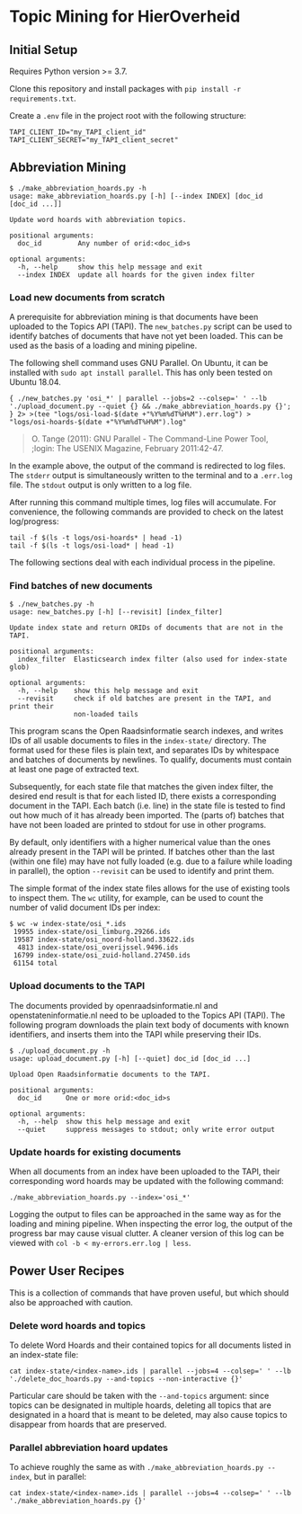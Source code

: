 # Topic Mining for HierOverheid

## Initial Setup
Requires Python version >= 3.7.

Clone this repository and install packages with `pip install -r requirements.txt`.

Create a `.env` file in the project root with the following structure:

```shell script
TAPI_CLIENT_ID="my_TAPI_client_id"
TAPI_CLIENT_SECRET="my_TAPI_client_secret"
```

## Abbreviation Mining

```shell script
$ ./make_abbreviation_hoards.py -h
usage: make_abbreviation_hoards.py [-h] [--index INDEX] [doc_id [doc_id ...]]

Update word hoards with abbreviation topics.

positional arguments:
  doc_id         Any number of orid:<doc_id>s

optional arguments:
  -h, --help     show this help message and exit
  --index INDEX  update all hoards for the given index filter
```

### Load new documents from scratch
A prerequisite for abbreviation mining is that documents have been uploaded to the Topics API (TAPI).
The `new_batches.py` script can be used to identify batches of documents that have not yet been loaded.
This can be used as the basis of a loading and mining pipeline.

The following shell command uses GNU Parallel. 
On Ubuntu, it can be installed with `sudo apt install parallel`.
This has only been tested on Ubuntu 18.04.

```shell script
{ ./new_batches.py 'osi_*' | parallel --jobs=2 --colsep=' ' --lb './upload_document.py --quiet {} && ./make_abbreviation_hoards.py {}'; } 2> >(tee "logs/osi-load-$(date +"%Y%m%dT%H%M").err.log") > "logs/osi-hoards-$(date +"%Y%m%dT%H%M").log"
```

> O. Tange (2011): GNU Parallel - The Command-Line Power Tool, 
> ;login: The USENIX Magazine, February 2011:42-47.

In the example above, the output of the command is redirected to log files.
The `stderr` output is simultaneously written to the terminal and to a `.err.log` file.
The `stdout` output is only written to a log file.

After running this command multiple times, log files will accumulate.
For convenience, the following commands are provided to check on the latest log/progress:
 ```shell script
tail -f $(ls -t logs/osi-hoards* | head -1)
tail -f $(ls -t logs/osi-load* | head -1)
```

The following sections deal with each individual process in the pipeline.

### Find batches of new documents

```shell script
$ ./new_batches.py -h
usage: new_batches.py [-h] [--revisit] [index_filter]

Update index state and return ORIDs of documents that are not in the TAPI.

positional arguments:
  index_filter  Elasticsearch index filter (also used for index-state glob)

optional arguments:
  -h, --help    show this help message and exit
  --revisit     check if old batches are present in the TAPI, and print their
                non-loaded tails
```

This program scans the Open Raadsinformatie search indexes, and writes IDs of all
usable documents to files in the `index-state/` directory. The format used for these files
is plain text, and separates IDs by whitespace and batches of documents by newlines.
To qualify, documents must contain at least one page of extracted text.

Subsequently, for each state file that matches the given index filter,
the desired end result is that for each listed ID, there exists a corresponding
document in the TAPI. Each batch (i.e. line) in the state file is tested to
find out how much of it has already been imported. The (parts of) batches that
have not been loaded are printed to stdout for use in other programs.

By default, only identifiers with a higher numerical value than the ones
already present in the TAPI will be printed. If batches other than the last (within one file)
may have not fully loaded (e.g. due to a failure while loading in parallel),
the option `--revisit` can be used to identify and print them.

The simple format of the index state files allows for the use of existing tools
to inspect them. The `wc` utility, for example, can be used to count the number of
valid document IDs per index:

```shell script
$ wc -w index-state/osi_*.ids
 19955 index-state/osi_limburg.29266.ids
 19587 index-state/osi_noord-holland.33622.ids
  4813 index-state/osi_overijssel.9496.ids
 16799 index-state/osi_zuid-holland.27450.ids
 61154 total
```

### Upload documents to the TAPI
The documents provided by openraadsinformatie.nl and openstateninformatie.nl need to
be uploaded to the Topics API (TAPI). The following program downloads the plain text
body of documents with known identifiers, and inserts them into the TAPI while preserving their IDs. 

```shell script
$ ./upload_document.py -h
usage: upload_document.py [-h] [--quiet] doc_id [doc_id ...]

Upload Open Raadsinformatie documents to the TAPI.

positional arguments:
  doc_id      One or more orid:<doc_id>s

optional arguments:
  -h, --help  show this help message and exit
  --quiet     suppress messages to stdout; only write error output
```

### Update hoards for existing documents
When all documents from an index have been uploaded to the TAPI,
their corresponding word hoards may be updated with the following command:

```shell script
./make_abbreviation_hoards.py --index='osi_*'
```

Logging the output to files can be approached in the same way
as for the loading and mining pipeline.
When inspecting the error log, the output of the progress bar may cause visual clutter.
A cleaner version of this log can be viewed with `col -b < my-errors.err.log | less`.


## Power User Recipes
This is a collection of commands that have proven useful,
but which should also be approached with caution.

### Delete word hoards and topics
To delete Word Hoards and their contained topics for all documents
listed in an index-state file:

```shell script
cat index-state/<index-name>.ids | parallel --jobs=4 --colsep=' ' --lb './delete_doc_hoards.py --and-topics --non-interactive {}'
```

Particular care should be taken with the `--and-topics` argument:
since topics can be designated in multiple hoards, deleting all
topics that are designated in a hoard that is meant to be deleted,
may also cause topics to disappear from hoards that are preserved.

### Parallel abbreviation hoard updates

To achieve roughly the same as with `./make_abbreviation_hoards.py --index`,
but in parallel:

```shell script
cat index-state/<index-name>.ids | parallel --jobs=4 --colsep=' ' --lb './make_abbreviation_hoards.py {}'
```
